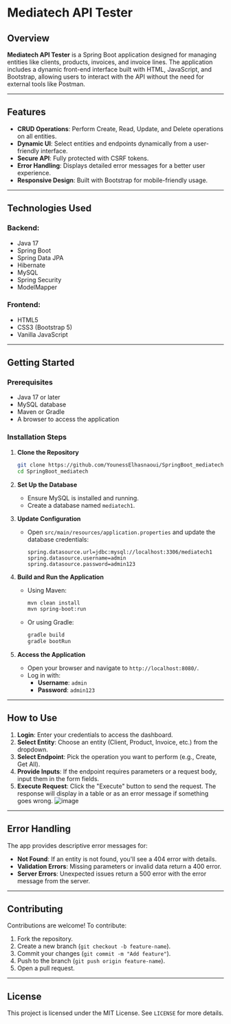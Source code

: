 # Mediatech API Tester

## Overview

**Mediatech API Tester** is a Spring Boot application designed for managing entities like clients, products, invoices, and invoice lines. The application includes a dynamic front-end interface built with HTML, JavaScript, and Bootstrap, allowing users to interact with the API without the need for external tools like Postman.

---

## Features

- **CRUD Operations**: Perform Create, Read, Update, and Delete operations on all entities.
- **Dynamic UI**: Select entities and endpoints dynamically from a user-friendly interface.
- **Secure API**: Fully protected with CSRF tokens.
- **Error Handling**: Displays detailed error messages for a better user experience.
- **Responsive Design**: Built with Bootstrap for mobile-friendly usage.

---

## Technologies Used

### Backend:
- Java 17
- Spring Boot
- Spring Data JPA
- Hibernate
- MySQL
- Spring Security
- ModelMapper

### Frontend:
- HTML5
- CSS3 (Bootstrap 5)
- Vanilla JavaScript

---

## Getting Started

### Prerequisites

- Java 17 or later
- MySQL database
- Maven or Gradle
- A browser to access the application

### Installation Steps

1. **Clone the Repository**
   ```bash
   git clone https://github.com/YounessElhasnaoui/SpringBoot_mediatech.git
   cd SpringBoot_mediatech
   ```

2. **Set Up the Database**
   - Ensure MySQL is installed and running.
   - Create a database named `mediatech1`.

3. **Update Configuration**
   - Open `src/main/resources/application.properties` and update the database credentials:
     ```properties
     spring.datasource.url=jdbc:mysql://localhost:3306/mediatech1
     spring.datasource.username=admin
     spring.datasource.password=admin123
     ```

4. **Build and Run the Application**
   - Using Maven:
     ```bash
     mvn clean install
     mvn spring-boot:run
     ```
   - Or using Gradle:
     ```bash
     gradle build
     gradle bootRun
     ```

5. **Access the Application**
   - Open your browser and navigate to `http://localhost:8080/`.
   - Log in with:
     - **Username**: `admin`
     - **Password**: `admin123`

---

## How to Use

1. **Login**: Enter your credentials to access the dashboard.
2. **Select Entity**: Choose an entity (Client, Product, Invoice, etc.) from the dropdown.
3. **Select Endpoint**: Pick the operation you want to perform (e.g., Create, Get All).
4. **Provide Inputs**: If the endpoint requires parameters or a request body, input them in the form fields.
5. **Execute Request**: Click the "Execute" button to send the request. The response will display in a table or as an error message if something goes wrong.
![image](https://github.com/user-attachments/assets/779c84aa-c6e9-4aa9-b1eb-10bba29b7d14)


---

## Error Handling

The app provides descriptive error messages for:
- **Not Found**: If an entity is not found, you'll see a 404 error with details.
- **Validation Errors**: Missing parameters or invalid data return a 400 error.
- **Server Errors**: Unexpected issues return a 500 error with the error message from the server.

---

## Contributing

Contributions are welcome! To contribute:
1. Fork the repository.
2. Create a new branch (`git checkout -b feature-name`).
3. Commit your changes (`git commit -m "Add feature"`).
4. Push to the branch (`git push origin feature-name`).
5. Open a pull request.

---

## License

This project is licensed under the MIT License. See `LICENSE` for more details.
